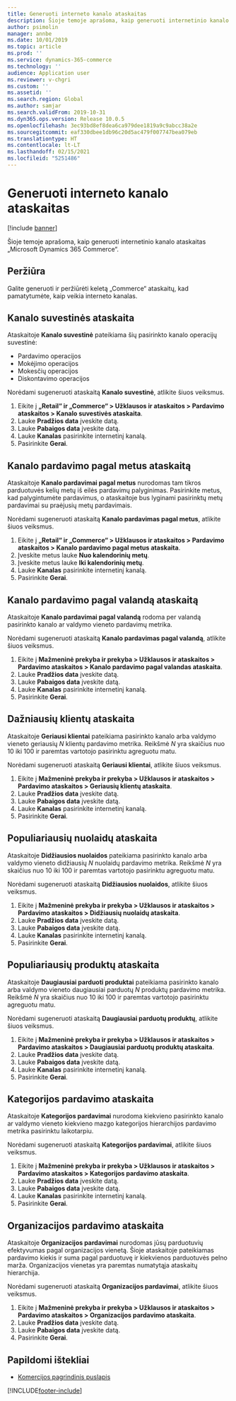 ```yaml
---
title: Generuoti interneto kanalo ataskaitas
description: Šioje temoje aprašoma, kaip generuoti internetinio kanalo ataskaitas „Microsoft Dynamics 365 Commerce“.
author: psimolin
manager: annbe
ms.date: 10/01/2019
ms.topic: article
ms.prod: ''
ms.service: dynamics-365-commerce
ms.technology: ''
audience: Application user
ms.reviewer: v-chgri
ms.custom: ''
ms.assetid: ''
ms.search.region: Global
ms.author: samjar
ms.search.validFrom: 2019-10-31
ms.dyn365.ops.version: Release 10.0.5
ms.openlocfilehash: 3ec93bd8ef8dea6ca979dee1819a9c9abcc38a2e
ms.sourcegitcommit: eaf330dbee1db96c20d5ac479f007747bea079eb
ms.translationtype: HT
ms.contentlocale: lt-LT
ms.lasthandoff: 02/15/2021
ms.locfileid: "5251486"
---
```

# <a name="generate-online-channel-reports"></a>Generuoti interneto kanalo ataskaitas


[!include [banner](includes/banner.md)]

Šioje temoje aprašoma, kaip generuoti internetinio kanalo ataskaitas „Microsoft Dynamics 365 Commerce“.

## <a name="overview"></a>Peržiūra

Galite generuoti ir peržiūrėti keletą „Commerce“ ataskaitų, kad pamatytumėte, kaip veikia interneto kanalas.

## <a name="channel-summary-report"></a>Kanalo suvestinės ataskaita

Ataskaitoje **Kanalo suvestinė** pateikiama šių pasirinkto kanalo operacijų suvestinė:

- Pardavimo operacijos
- Mokėjimo operacijos
- Mokesčių operacijos
- Diskontavimo operacijos

Norėdami sugeneruoti ataskaitą **Kanalo suvestinė**, atlikite šiuos veiksmus.

1. Eikite į **„Retail“ ir „Commerce“ \> Užklausos ir ataskaitos \> Pardavimo ataskaitos \> Kanalo suvestivės ataskaita**.
1. Lauke **Pradžios data** įveskite datą.
1. Lauke **Pabaigos data** įveskite datą.
1. Lauke **Kanalas** pasirinkite internetinį kanalą.
1. Pasirinkite **Gerai**.
 
## <a name="channel-sales-by-year-report"></a>Kanalo pardavimo pagal metus ataskaitą 

Ataskaitoje **Kanalo pardavimai pagal metus** nurodomas tam tikros parduotuvės kelių metų iš eilės pardavimų palyginimas. Pasirinkite metus, kad palygintumėte pardavimus, o ataskaitoje bus lyginami pasirinktų metų pardavimai su praėjusių metų pardavimais.

Norėdami sugeneruoti ataskaitą **Kanalo pardavimas pagal metus**, atlikite šiuos veiksmus.

1. Eikite į **„Retail“ ir „Commerce“ \> Užklausos ir ataskaitos \> Pardavimo ataskaitos \> Kanalo pardavimo pagal metus ataskaita**.
1. Įveskite metus lauke **Nuo kalendorinių metų**.
1. Įveskite metus lauke **Iki kalendorinių metų**.
1. Lauke **Kanalas** pasirinkite internetinį kanalą.
1. Pasirinkite **Gerai**.

## <a name="channel-sales-by-hour-report"></a>Kanalo pardavimo pagal valandą ataskaitą

Ataskaitoje **Kanalo pardavimai pagal valandą** rodoma per valandą pasirinkto kanalo ar valdymo vieneto pardavimų metrika.

Norėdami sugeneruoti ataskaitą **Kanalo pardavimas pagal valandą**, atlikite šiuos veiksmus.

1. Eikite į **Mažmeninė prekyba ir prekyba \> Užklausos ir ataskaitos \> Pardavimo ataskaitos \> Kanalo pardavimo pagal valandas ataskaita**.
1. Lauke **Pradžios data** įveskite datą.
1. Lauke **Pabaigos data** įveskite datą.
1. Lauke **Kanalas** pasirinkite internetinį kanalą.
1. Pasirinkite **Gerai**.

## <a name="top-customers-report"></a>Dažniausių klientų ataskaita

Ataskaitoje **Geriausi klientai** pateikiama pasirinkto kanalo arba valdymo vieneto geriausių *N* klientų pardavimo metrika. Reikšmė *N* yra skaičius nuo 10 iki 100 ir paremtas vartotojo pasirinktu agreguotu matu.

Norėdami sugeneruoti ataskaitą **Geriausi klientai**, atlikite šiuos veiksmus.

1. Eikite į **Mažmeninė prekyba ir prekyba \> Užklausos ir ataskaitos \> Pardavimo ataskaitos \> Geriausių klientų ataskaita**.
1. Lauke **Pradžios data** įveskite datą.
1. Lauke **Pabaigos data** įveskite datą.
1. Lauke **Kanalas** pasirinkite internetinį kanalą.
1. Pasirinkite **Gerai**.

## <a name="top-discounts-report"></a>Populiariausių nuolaidų ataskaita

Ataskaitoje **Didžiausios nuolaidos** pateikiama pasirinkto kanalo arba valdymo vieneto didžiausių *N* nuolaidų pardavimo metrika. Reikšmė *N* yra skaičius nuo 10 iki 100 ir paremtas vartotojo pasirinktu agreguotu matu.

Norėdami sugeneruoti ataskaitą **Didžiausios nuolaidos**, atlikite šiuos veiksmus.

1. Eikite į **Mažmeninė prekyba ir prekyba \> Užklausos ir ataskaitos \> Pardavimo ataskaitos \> Didžiausių nuolaidų ataskaita**.
1. Lauke **Pradžios data** įveskite datą.
1. Lauke **Pabaigos data** įveskite datą.
1. Lauke **Kanalas** pasirinkite internetinį kanalą.
1. Pasirinkite **Gerai**.

## <a name="top-products-report"></a>Populiariausių produktų ataskaita

Ataskaitoje **Daugiausiai parduoti produktai** pateikiama pasirinkto kanalo arba valdymo vieneto daugiausiai parduotų *N* produktų pardavimo metrika. Reikšmė *N* yra skaičius nuo 10 iki 100 ir paremtas vartotojo pasirinktu agreguotu matu.

Norėdami sugeneruoti ataskaitą **Daugiausiai parduotų produktų**, atlikite šiuos veiksmus.

1. Eikite į **Mažmeninė prekyba ir prekyba \> Užklausos ir ataskaitos \> Pardavimo ataskaitos \> Daugiausiai parduotų produktų ataskaita**.
1. Lauke **Pradžios data** įveskite datą.
1. Lauke **Pabaigos data** įveskite datą.
1. Lauke **Kanalas** pasirinkite internetinį kanalą.
1. Pasirinkite **Gerai**.

## <a name="category-sales-report"></a>Kategorijos pardavimo ataskaita

Ataskaitoje **Kategorijos pardavimai** nurodoma kiekvieno pasirinkto kanalo ar valdymo vieneto kiekvieno mazgo kategorijos hierarchijos pardavimo metrika pasirinktu laikotarpiu.

Norėdami sugeneruoti ataskaitą **Kategorijos pardavimai**, atlikite šiuos veiksmus.

1. Eikite į **Mažmeninė prekyba ir prekyba \> Užklausos ir ataskaitos \> Pardavimo ataskaitos \> Kategorijos pardavimo ataskaita**.
1. Lauke **Pradžios data** įveskite datą.
1. Lauke **Pabaigos data** įveskite datą.
1. Lauke **Kanalas** pasirinkite internetinį kanalą.
1. Pasirinkite **Gerai**.

## <a name="organization-sales-report"></a>Organizacijos pardavimo ataskaita

Ataskaitoje **Organizacijos pardavimai** nurodomas jūsų parduotuvių efektyvumas pagal organizacijos vienetą. Šioje ataskaitoje pateikiamas pardavimo kiekis ir suma pagal parduotuvę ir kiekvienos parduotuvės pelno marža. Organizacijos vienetas yra paremtas numatytąja ataskaitų hierarchija.

Norėdami sugeneruoti ataskaitą **Organizacijos pardavimai**, atlikite šiuos veiksmus.

1. Eikite į **Mažmeninė prekyba ir prekyba \> Užklausos ir ataskaitos \> Pardavimo ataskaitos \> Organizacijos pardavimo ataskaita**.
1. Lauke **Pradžios data** įveskite datą.
1. Lauke **Pabaigos data** įveskite datą.
1. Pasirinkite **Gerai**.

## <a name="additional-resources"></a>Papildomi ištekliai

- [Komercijos pagrindinis puslapis](../retail/index.md)


[!INCLUDE[footer-include](../includes/footer-banner.md)]